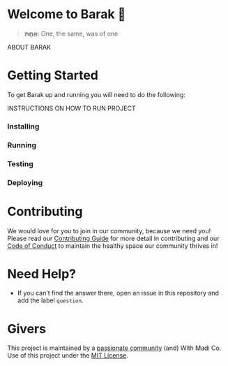 # Welcome to Barak :wave:
>**אֶחָ֑ת**: One, the same, was of one 

ABOUT BARAK 

# Getting Started
To get Barak up and running you will need to do the following:

INSTRUCTIONS ON HOW TO RUN PROJECT  
### Installing  
### Running  
### Testing  
### Deploying  

# Contributing 
We would love for you to join in our community, because we need you! Please read our [Contributing Guide]() for more detail in contributing and our [Code of Conduct]() to maintain the healthy space our community thrives in! 

# Need Help?
- If you can't find the answer there, open an issue in this repository and add the label `question`.

# Givers
This project is maintained by a [passionate community]() (and) With Madi Co. Use of this project under the [MIT License](https://github.com/madipfaff/barak/blob/master/LICENSE). 
